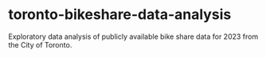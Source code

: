# toronto-bikeshare-data-analysis
Exploratory data analysis of publicly available bike share data for 2023 from the City of Toronto.
